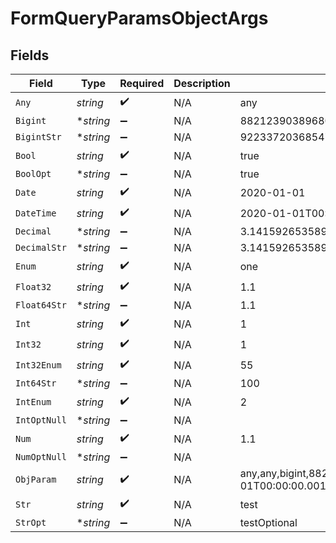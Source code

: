 # FormQueryParamsObjectArgs


## Fields

| Field                                                                                                                                                                                                                                                                                                                               | Type                                                                                                                                                                                                                                                                                                                                | Required                                                                                                                                                                                                                                                                                                                            | Description                                                                                                                                                                                                                                                                                                                         | Example                                                                                                                                                                                                                                                                                                                             |
| ----------------------------------------------------------------------------------------------------------------------------------------------------------------------------------------------------------------------------------------------------------------------------------------------------------------------------------- | ----------------------------------------------------------------------------------------------------------------------------------------------------------------------------------------------------------------------------------------------------------------------------------------------------------------------------------- | ----------------------------------------------------------------------------------------------------------------------------------------------------------------------------------------------------------------------------------------------------------------------------------------------------------------------------------- | ----------------------------------------------------------------------------------------------------------------------------------------------------------------------------------------------------------------------------------------------------------------------------------------------------------------------------------- | ----------------------------------------------------------------------------------------------------------------------------------------------------------------------------------------------------------------------------------------------------------------------------------------------------------------------------------- |
| `Any`                                                                                                                                                                                                                                                                                                                               | *string*                                                                                                                                                                                                                                                                                                                            | :heavy_check_mark:                                                                                                                                                                                                                                                                                                                  | N/A                                                                                                                                                                                                                                                                                                                                 | any                                                                                                                                                                                                                                                                                                                                 |
| `Bigint`                                                                                                                                                                                                                                                                                                                            | **string*                                                                                                                                                                                                                                                                                                                           | :heavy_minus_sign:                                                                                                                                                                                                                                                                                                                  | N/A                                                                                                                                                                                                                                                                                                                                 | 8821239038968084                                                                                                                                                                                                                                                                                                                    |
| `BigintStr`                                                                                                                                                                                                                                                                                                                         | **string*                                                                                                                                                                                                                                                                                                                           | :heavy_minus_sign:                                                                                                                                                                                                                                                                                                                  | N/A                                                                                                                                                                                                                                                                                                                                 | 9223372036854775808                                                                                                                                                                                                                                                                                                                 |
| `Bool`                                                                                                                                                                                                                                                                                                                              | *string*                                                                                                                                                                                                                                                                                                                            | :heavy_check_mark:                                                                                                                                                                                                                                                                                                                  | N/A                                                                                                                                                                                                                                                                                                                                 | true                                                                                                                                                                                                                                                                                                                                |
| `BoolOpt`                                                                                                                                                                                                                                                                                                                           | **string*                                                                                                                                                                                                                                                                                                                           | :heavy_minus_sign:                                                                                                                                                                                                                                                                                                                  | N/A                                                                                                                                                                                                                                                                                                                                 | true                                                                                                                                                                                                                                                                                                                                |
| `Date`                                                                                                                                                                                                                                                                                                                              | *string*                                                                                                                                                                                                                                                                                                                            | :heavy_check_mark:                                                                                                                                                                                                                                                                                                                  | N/A                                                                                                                                                                                                                                                                                                                                 | 2020-01-01                                                                                                                                                                                                                                                                                                                          |
| `DateTime`                                                                                                                                                                                                                                                                                                                          | *string*                                                                                                                                                                                                                                                                                                                            | :heavy_check_mark:                                                                                                                                                                                                                                                                                                                  | N/A                                                                                                                                                                                                                                                                                                                                 | 2020-01-01T00:00:00.001Z                                                                                                                                                                                                                                                                                                            |
| `Decimal`                                                                                                                                                                                                                                                                                                                           | **string*                                                                                                                                                                                                                                                                                                                           | :heavy_minus_sign:                                                                                                                                                                                                                                                                                                                  | N/A                                                                                                                                                                                                                                                                                                                                 | 3.141592653589793                                                                                                                                                                                                                                                                                                                   |
| `DecimalStr`                                                                                                                                                                                                                                                                                                                        | **string*                                                                                                                                                                                                                                                                                                                           | :heavy_minus_sign:                                                                                                                                                                                                                                                                                                                  | N/A                                                                                                                                                                                                                                                                                                                                 | 3.14159265358979344719667586                                                                                                                                                                                                                                                                                                        |
| `Enum`                                                                                                                                                                                                                                                                                                                              | *string*                                                                                                                                                                                                                                                                                                                            | :heavy_check_mark:                                                                                                                                                                                                                                                                                                                  | N/A                                                                                                                                                                                                                                                                                                                                 | one                                                                                                                                                                                                                                                                                                                                 |
| `Float32`                                                                                                                                                                                                                                                                                                                           | *string*                                                                                                                                                                                                                                                                                                                            | :heavy_check_mark:                                                                                                                                                                                                                                                                                                                  | N/A                                                                                                                                                                                                                                                                                                                                 | 1.1                                                                                                                                                                                                                                                                                                                                 |
| `Float64Str`                                                                                                                                                                                                                                                                                                                        | **string*                                                                                                                                                                                                                                                                                                                           | :heavy_minus_sign:                                                                                                                                                                                                                                                                                                                  | N/A                                                                                                                                                                                                                                                                                                                                 | 1.1                                                                                                                                                                                                                                                                                                                                 |
| `Int`                                                                                                                                                                                                                                                                                                                               | *string*                                                                                                                                                                                                                                                                                                                            | :heavy_check_mark:                                                                                                                                                                                                                                                                                                                  | N/A                                                                                                                                                                                                                                                                                                                                 | 1                                                                                                                                                                                                                                                                                                                                   |
| `Int32`                                                                                                                                                                                                                                                                                                                             | *string*                                                                                                                                                                                                                                                                                                                            | :heavy_check_mark:                                                                                                                                                                                                                                                                                                                  | N/A                                                                                                                                                                                                                                                                                                                                 | 1                                                                                                                                                                                                                                                                                                                                   |
| `Int32Enum`                                                                                                                                                                                                                                                                                                                         | *string*                                                                                                                                                                                                                                                                                                                            | :heavy_check_mark:                                                                                                                                                                                                                                                                                                                  | N/A                                                                                                                                                                                                                                                                                                                                 | 55                                                                                                                                                                                                                                                                                                                                  |
| `Int64Str`                                                                                                                                                                                                                                                                                                                          | **string*                                                                                                                                                                                                                                                                                                                           | :heavy_minus_sign:                                                                                                                                                                                                                                                                                                                  | N/A                                                                                                                                                                                                                                                                                                                                 | 100                                                                                                                                                                                                                                                                                                                                 |
| `IntEnum`                                                                                                                                                                                                                                                                                                                           | *string*                                                                                                                                                                                                                                                                                                                            | :heavy_check_mark:                                                                                                                                                                                                                                                                                                                  | N/A                                                                                                                                                                                                                                                                                                                                 | 2                                                                                                                                                                                                                                                                                                                                   |
| `IntOptNull`                                                                                                                                                                                                                                                                                                                        | **string*                                                                                                                                                                                                                                                                                                                           | :heavy_minus_sign:                                                                                                                                                                                                                                                                                                                  | N/A                                                                                                                                                                                                                                                                                                                                 |                                                                                                                                                                                                                                                                                                                                     |
| `Num`                                                                                                                                                                                                                                                                                                                               | *string*                                                                                                                                                                                                                                                                                                                            | :heavy_check_mark:                                                                                                                                                                                                                                                                                                                  | N/A                                                                                                                                                                                                                                                                                                                                 | 1.1                                                                                                                                                                                                                                                                                                                                 |
| `NumOptNull`                                                                                                                                                                                                                                                                                                                        | **string*                                                                                                                                                                                                                                                                                                                           | :heavy_minus_sign:                                                                                                                                                                                                                                                                                                                  | N/A                                                                                                                                                                                                                                                                                                                                 |                                                                                                                                                                                                                                                                                                                                     |
| `ObjParam`                                                                                                                                                                                                                                                                                                                          | *string*                                                                                                                                                                                                                                                                                                                            | :heavy_check_mark:                                                                                                                                                                                                                                                                                                                  | N/A                                                                                                                                                                                                                                                                                                                                 | any,any,bigint,8821239038968084,bigintStr,9223372036854775808,bool,true,boolOpt,true,date,2020-01-01,dateTime,2020-01-01T00:00:00.001Z,decimal,3.141592653589793,decimalStr,3.14159265358979344719667586,enum,one,float32,1.1,float64Str,1.1,int,1,int32,1,int32Enum,55,int64Str,100,intEnum,2,num,1.1,str,test,strOpt,testOptional |
| `Str`                                                                                                                                                                                                                                                                                                                               | *string*                                                                                                                                                                                                                                                                                                                            | :heavy_check_mark:                                                                                                                                                                                                                                                                                                                  | N/A                                                                                                                                                                                                                                                                                                                                 | test                                                                                                                                                                                                                                                                                                                                |
| `StrOpt`                                                                                                                                                                                                                                                                                                                            | **string*                                                                                                                                                                                                                                                                                                                           | :heavy_minus_sign:                                                                                                                                                                                                                                                                                                                  | N/A                                                                                                                                                                                                                                                                                                                                 | testOptional                                                                                                                                                                                                                                                                                                                        |